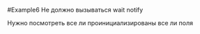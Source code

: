 #Example6
Не должно вызываться wait notify

Нужно посмотреть все ли 
проинициализированы все ли поля


